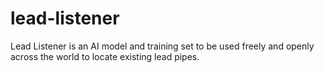 # lead-listener
Lead Listener is an AI model and training set to be used freely and openly across the world to locate existing lead pipes.
